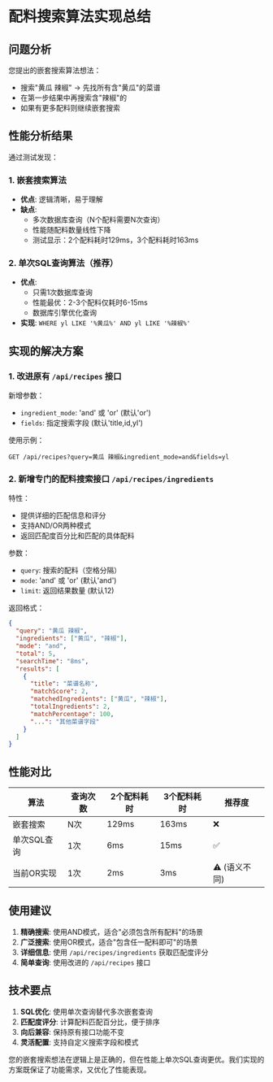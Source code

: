 # 配料搜索算法实现总结

## 问题分析

您提出的嵌套搜索算法想法：
- 搜索"黄瓜 辣椒" → 先找所有含"黄瓜"的菜谱
- 在第一步结果中再搜索含"辣椒"的
- 如果有更多配料则继续嵌套搜索

## 性能分析结果

通过测试发现：

### 1. 嵌套搜索算法
- **优点**: 逻辑清晰，易于理解
- **缺点**: 
  - 多次数据库查询（N个配料需要N次查询）
  - 性能随配料数量线性下降
  - 测试显示：2个配料耗时129ms，3个配料耗时163ms

### 2. 单次SQL查询算法（推荐）
- **优点**: 
  - 只需1次数据库查询
  - 性能最优：2-3个配料仅耗时6-15ms
  - 数据库引擎优化查询
- **实现**: `WHERE yl LIKE '%黄瓜%' AND yl LIKE '%辣椒%'`

## 实现的解决方案

### 1. 改进原有 `/api/recipes` 接口

新增参数：
- `ingredient_mode`: 'and' 或 'or' (默认'or')
- `fields`: 指定搜索字段 (默认'title,id,yl')

使用示例：
```
GET /api/recipes?query=黄瓜 辣椒&ingredient_mode=and&fields=yl
```

### 2. 新增专门的配料搜索接口 `/api/recipes/ingredients`

特性：
- 提供详细的匹配信息和评分
- 支持AND/OR两种模式
- 返回匹配度百分比和匹配的具体配料

参数：
- `query`: 搜索的配料（空格分隔）
- `mode`: 'and' 或 'or' (默认'and')
- `limit`: 返回结果数量 (默认12)

返回格式：
```json
{
  "query": "黄瓜 辣椒",
  "ingredients": ["黄瓜", "辣椒"],
  "mode": "and",
  "total": 5,
  "searchTime": "8ms",
  "results": [
    {
      "title": "菜谱名称",
      "matchScore": 2,
      "matchedIngredients": ["黄瓜", "辣椒"],
      "totalIngredients": 2,
      "matchPercentage": 100,
      "...": "其他菜谱字段"
    }
  ]
}
```

## 性能对比

| 算法 | 查询次数 | 2个配料耗时 | 3个配料耗时 | 推荐度 |
|------|----------|-------------|-------------|--------|
| 嵌套搜索 | N次 | 129ms | 163ms | ❌ |
| 单次SQL查询 | 1次 | 6ms | 15ms | ✅ |
| 当前OR实现 | 1次 | 2ms | 3ms | ⚠️ (语义不同) |

## 使用建议

1. **精确搜索**: 使用AND模式，适合"必须包含所有配料"的场景
2. **广泛搜索**: 使用OR模式，适合"包含任一配料即可"的场景
3. **详细信息**: 使用 `/api/recipes/ingredients` 获取匹配度评分
4. **简单查询**: 使用改进的 `/api/recipes` 接口

## 技术要点

1. **SQL优化**: 使用单次查询替代多次嵌套查询
2. **匹配度评分**: 计算配料匹配百分比，便于排序
3. **向后兼容**: 保持原有接口功能不变
4. **灵活配置**: 支持自定义搜索字段和模式

您的嵌套搜索想法在逻辑上是正确的，但在性能上单次SQL查询更优。我们实现的方案既保证了功能需求，又优化了性能表现。